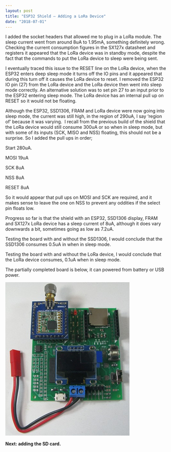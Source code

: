 ```yaml
---
layout: post
title: "ESP32 Shield – Adding a LoRa Device"
date: "2018-07-01"
---
```


I added the socket headers that allowed me to plug in a LoRa module. The sleep current went from around 8uA to 1.95mA, something definitely wrong. Checking the current consumption figures in the SX127x datasheet and registers it appeared that the LoRa device was in standby mode, despite the fact that the commands to put the LoRa device to sleep were being sent.

I eventually traced this issue to the RESET line on the LoRa device, when the ESP32 enters deep sleep mode it turns off the IO pins and it appeared that during this turn off it causes the LoRa device to reset. I removed the ESP32 IO pin (27) from the LoRa device and the LoRa device then went into sleep mode correctly. An alternative solution was to set pin 27 to an input prior to the ESP32 entering sleep mode. The LoRa device has an internal pull up on RESET so it would not be floating.

Although the ESP32, SSD1306, FRAM and LoRa device were now going into sleep mode, the current was still high, in the region of 290uA, I say ‘region of’ because it was varying.  I recall from the previous build of the shield that the LoRa device would still consume 300uA or so when in sleep mode, but with some of its inputs (SCK, MISO and NSS) floating, this should not be a surprise. So I added the pull ups in order;

Start 280uA.

MOSI 19uA

SCK 8uA

NSS 8uA

RESET 8uA

So it would appear that pull ups on MOSI and SCK are required, and it makes sense to leave the one on NSS to prevent any oddities if the select pin floats low.

Progress so far is that the shield with an ESP32, SSD1306 display, FRAM and SX127x LoRa device has a sleep current of 8uA, although it does vary downwards a bit, sometimes going as low as 7.2uA.

Testing the board with and without the SSD1306, I would conclude that the SSD1306 consumes 0.5uA in when in sleep mode.

Testing the board with and without the LoRa device, I would conclude that the LoRa device consumes, 0.1uA when in sleep mode.

The partially completed board is below, it can powered from battery or USB power.

![ESP32 Shield with LoRa](/images/ESP32-Shield-with-LoRa_thumb.jpg "ESP32 Shield with LoRa")

**Next: adding the SD card.**

